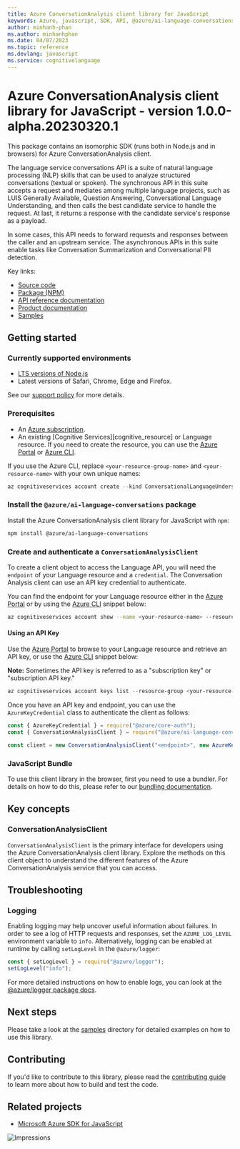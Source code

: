 ```yaml
---
title: Azure ConversationAnalysis client library for JavaScript
keywords: Azure, javascript, SDK, API, @azure/ai-language-conversations, cognitivelanguage
author: minhanh-phan
ms.author: minhanhphan
ms.date: 04/07/2023
ms.topic: reference
ms.devlang: javascript
ms.service: cognitivelanguage
---
```

# Azure ConversationAnalysis client library for JavaScript - version 1.0.0-alpha.20230320.1 


This package contains an isomorphic SDK (runs both in Node.js and in browsers) for Azure ConversationAnalysis client.

The language service conversations API is a suite of natural language processing (NLP) skills that can be used to analyze structured conversations (textual or spoken). The synchronous API in this suite accepts a request and mediates among multiple language projects, such as LUIS Generally Available, Question Answering, Conversational Language Understanding, and then calls the best candidate service to handle the request. At last, it returns a response with the candidate service's response as a payload.

 In some cases, this API needs to forward requests and responses between the caller and an upstream service. The asynchronous APIs in this suite enable tasks like Conversation Summarization and Conversational PII detection.

Key links:

- [Source code](https://github.com/Azure/azure-sdk-for-js/tree/main/sdk/cognitivelanguage/ai-language-conversations)
- [Package (NPM)](https://www.npmjs.com/package/@azure/ai-language-conversations)
- [API reference documentation](https://aka.ms/clujsapidocs)
- [Product documentation](/azure/cognitive-services/language-service/)
- [Samples](https://github.com/Azure/azure-sdk-for-js/tree/main/sdk/cognitivelanguage/ai-language-conversations/samples-dev)

## Getting started

### Currently supported environments

- [LTS versions of Node.js](https://github.com/nodejs/release#release-schedule)
- Latest versions of Safari, Chrome, Edge and Firefox.

See our [support policy](https://github.com/Azure/azure-sdk-for-js/blob/main/SUPPORT.md) for more details.

### Prerequisites

- An [Azure subscription][azure_sub].
- An existing [Cognitive Services][cognitive_resource] or Language resource. If you need to create the resource, you can use the [Azure Portal][azure_portal] or [Azure CLI][azure_cli].

If you use the Azure CLI, replace `<your-resource-group-name>` and `<your-resource-name>` with your own unique names:

```PowerShell
az cognitiveservices account create --kind ConversationalLanguageUnderstanding --resource-group <your-resource-group-name> --name <your-resource-name> --sku <your-sku-name> --location <your-location>
```

### Install the `@azure/ai-language-conversations` package

Install the Azure ConversationAnalysis client library for JavaScript with `npm`:

```bash
npm install @azure/ai-language-conversations
```

### Create and authenticate a `ConversationAnalysisClient`

To create a client object to access the Language API, you will need the `endpoint` of your Language resource and a `credential`. The Conversation Analysis client can use an API key credential to authenticate.

You can find the endpoint for your Language resource either in the [Azure Portal][azure_portal] or by using the [Azure CLI][azure_cli] snippet below:

```bash
az cognitiveservices account show --name <your-resource-name> --resource-group <your-resource-group-name> --query "properties.endpoint"
```

#### Using an API Key

Use the [Azure Portal][azure_portal] to browse to your Language resource and retrieve an API key, or use the [Azure CLI][azure_cli] snippet below:

**Note:** Sometimes the API key is referred to as a "subscription key" or "subscription API key."

```PowerShell
az cognitiveservices account keys list --resource-group <your-resource-group-name> --name <your-resource-name>
```

Once you have an API key and endpoint, you can use the `AzureKeyCredential` class to authenticate the client as follows:

```javascript
const { AzureKeyCredential } = require("@azure/core-auth");
const { ConversationAnalysisClient } = require("@azure/ai-language-conversations");

const client = new ConversationAnalysisClient("<endpoint>", new AzureKeyCredential("<API key>"));
```

### JavaScript Bundle
To use this client library in the browser, first you need to use a bundler. For details on how to do this, please refer to our [bundling documentation](https://aka.ms/AzureSDKBundling).

## Key concepts

### ConversationAnalysisClient

`ConversationAnalysisClient` is the primary interface for developers using the Azure ConversationAnalysis client library. Explore the methods on this client object to understand the different features of the Azure ConversationAnalysis service that you can access.

## Troubleshooting

### Logging

Enabling logging may help uncover useful information about failures. In order to see a log of HTTP requests and responses, set the `AZURE_LOG_LEVEL` environment variable to `info`. Alternatively, logging can be enabled at runtime by calling `setLogLevel` in the `@azure/logger`:

```javascript
const { setLogLevel } = require("@azure/logger");
setLogLevel("info");
```

For more detailed instructions on how to enable logs, you can look at the [@azure/logger package docs](https://github.com/Azure/azure-sdk-for-js/tree/main/sdk/core/logger).

## Next steps

Please take a look at the [samples](https://github.com/Azure/azure-sdk-for-js/tree/main/sdk/cognitivelanguage/ai-language-conversations/samples-dev) directory for detailed examples on how to use this library.

## Contributing

If you'd like to contribute to this library, please read the [contributing guide](https://github.com/Azure/azure-sdk-for-js/blob/main/CONTRIBUTING.md) to learn more about how to build and test the code.

## Related projects

- [Microsoft Azure SDK for JavaScript](https://github.com/Azure/azure-sdk-for-js)

![Impressions](https://azure-sdk-impressions.azurewebsites.net/api/impressions/azure-sdk-for-js%2Fsdk%2Fcognitivelanguage%2Fai-language-conversations%2FREADME.png)

[azure_cli]: /cli/azure
[azure_sub]: https://azure.microsoft.com/free/
[azure_portal]: https://portal.azure.com
[azure_identity]: https://github.com/Azure/azure-sdk-for-js/tree/main/sdk/identity/identity
[defaultazurecredential]: https://github.com/Azure/azure-sdk-for-js/tree/main/sdk/identity/identity#defaultazurecredential

